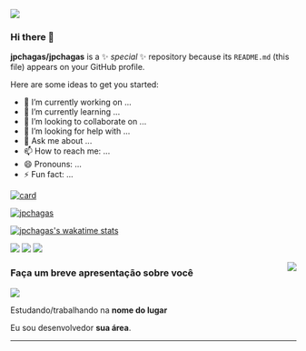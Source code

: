 ![](https://komarev.com/ghpvc/?username=jpchagas&color=006bed)
### Hi there 👋


**jpchagas/jpchagas** is a ✨ _special_ ✨ repository because its `README.md` (this file) appears on your GitHub profile.

Here are some ideas to get you started:

- 🔭 I’m currently working on ...
- 🌱 I’m currently learning ...
- 👯 I’m looking to collaborate on ...
- 🤔 I’m looking for help with ...
- 💬 Ask me about ...
- 📫 How to reach me: ...
- 😄 Pronouns: ...
- ⚡ Fun fact: ...

[![card](https://github-readme-stats.vercel.app/api?username=jpchagas&theme=default&show_icons=true)](https://github.com/anuraghazra/github-readme-stats)

[![jpchagas](https://github-readme-stats.vercel.app/api/top-langs/?username=jpchagas&hide=html&layout=compact&theme=default)](https://github.com/anuraghazra/github-readme-stats)

[![jpchagas's wakatime stats](https://github-readme-stats.vercel.app/api/wakatime?username=jpchagas)](https://github.com/anuraghazra/github-readme-stats)
<p align="left">
  <a href="#" alt="Gmail">
  <img src="https://img.shields.io/badge/-Gmail-FF0000?style=flat-square&labelColor=FF0000&logo=gmail&logoColor=white&link=LINK-DO-SEU-EMAIL" /></a>

  <a href="#" alt="Linkedin">
  <img src="https://img.shields.io/badge/-Linkedin-0e76a8?style=flat-square&logo=Linkedin&logoColor=white&link=https://www.linkedin.com/in/jo%C3%A3o-chagas/" /></a>

  <a href="#" alt="Medium">
  <img src="https://img.shields.io/badge/Medium-12100E?style=for-the-badge&logo=medium&logoColor=white&link=https://medium.com/@jpchagas" /></a>

</p> 



<img align='right' src="https://github-readme-stats.vercel.app/api?username=jpchagas&theme=default&show_icons=true&cache_seconds=2300">

### Faça um breve apresentação sobre você

<img src="https://img.shields.io/static/v1?label=Overview&message=João Pedro Chagas&style=for-the-badge&logo=GitHub">

<p>

Estudando/trabalhando na **nome do lugar**<br/>

Eu sou desenvolvedor **sua área**.


</p>
<hr>
